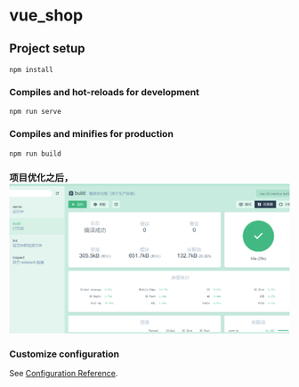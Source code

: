 # vue_shop

## Project setup
```
npm install
```

### Compiles and hot-reloads for development
```
npm run serve
```

### Compiles and minifies for production
```
npm run build
```

### 项目优化之后，![输入图片说明](aboutimage.png)
### Customize configuration
See [Configuration Reference](https://cli.vuejs.org/config/).

